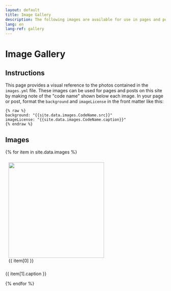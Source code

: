 ```yaml
---
layout: default
title: Image Gallery
description: The following images are available for use in pages and posts on this site.
lang: en
lang-ref: gallery
---
```

# Image Gallery

## Instructions
This page provides a visual reference to the photos contained in the `images.yml` file. These images can be used for pages and posts on this site by making note of the "code name" shown below each image. In your page or post, format the `background` and `imageLicense` in the front matter like this:

```
{% raw %}
background: "{{site.data.images.CodeName.src}}"
imageLicense: "{{site.data.images.CodeName.caption}}"
{% endraw %}
```

## Images
{% for item in site.data.images %}
  <figure style="display: inline-block; width: 300px; height: auto; margin: 10px; vertical-align: top;">
	  <img src="{{ item[1].src }}" style="height: auto; width: 300px;"><br />
	  <figcaption>{{ item[0] }}</figcaption>
  </figure>
  <div class="feature-img-license">
     <div class="feature-img-license-c"><span class="icon"><i class="fa fa-info-circle"></i></span></div>
     <div class="feature-img-license-text"><p>{{ item[1].caption }}</p></div>
  </div>
{% endfor %}

